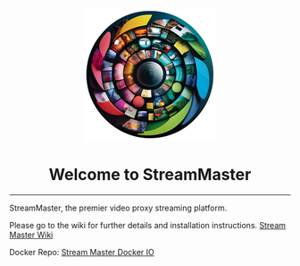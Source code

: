 <p align="center" width="100%">
    <img  src="https://github.com/senexcrenshaw/StreamMaster/raw/main/WikiImages/StreamMasterx240.png" alt="StreamMaster Logo"/>
    <H1 align="center" width="100%">Welcome to StreamMaster</H1>
</p>

---
StreamMaster, the premier video proxy streaming platform.

Please go to the wiki for further details and installation instructions.
[Stream Master Wiki](https://github.com/SenexCrenshaw/StreamMaster/wiki)

Docker Repo: [Stream Master Docker IO](https://hub.docker.com/repository/docker/senexcrenshaw/streammaster/general)


